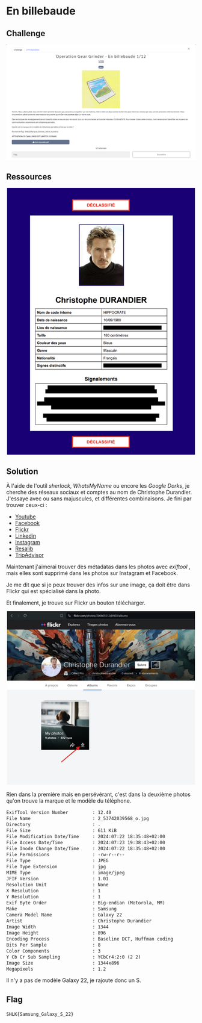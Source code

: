 # En billebaude
## Challenge

<p align="center">
    <img src="./ressources/challenge.png" width=800>
</p>

## Ressources

<p align="center">
    <img src="./ressources/fiche-durandier.png" width=500>
</p>

## Solution

À l'aide de l'outil *sherlock*, *WhatsMyName* ou encore les *Google Dorks*, je cherche des réseaux sociaux et comptes au nom de Christophe Durandier.
J'essaye avec ou sans majuscules, et différentes combinaisons.
Je fini par trouver ceux-ci : 

* [Youtube](https://www.youtube.com/@christophedurandier)
* [Facebook](https://www.facebook.com/profile.php?id=61559973297615)
* [Flickr](https://www.flickr.com/photos/200605512@N03/)
* [Linkedin](https://www.linkedin.com/in/christophedurandier/)
* [Instagram](https://www.instagram.com/christophedurandier/)
* [Resalib](https://www.resalib.fr/praticien/91060-christophe-durandier-consultant-sante-paris)
* [TripAdvisor](https://www.tripadvisor.com/Profile/christophedurandier)

Maintenant j'aimerai trouver des métadatas dans les photos avec *exiftool* , mais elles sont supprimé dans les photos sur Instagram et Facebook.

Je me dit que si je peux trouver des infos sur une image, ça doit être dans Flickr qui est spécialisé dans la photo.

Et finalement, je trouve sur Flickr un bouton télécharger.

<p align="center">
    <img src="./ressources/flickr_durandier.png" width=500>
</p>

Rien dans la première mais en persévérant, c'est dans la deuxième photos qu'on trouve la marque et le modèle du téléphone.

```
ExifTool Version Number         : 12.40
File Name                       : 2_53742039568_o.jpg
Directory                       : .
File Size                       : 611 KiB
File Modification Date/Time     : 2024:07:22 18:35:48+02:00
File Access Date/Time           : 2024:07:23 19:38:43+02:00
File Inode Change Date/Time     : 2024:07:22 18:35:48+02:00
File Permissions                : -rw-r--r--
File Type                       : JPEG
File Type Extension             : jpg
MIME Type                       : image/jpeg
JFIF Version                    : 1.01
Resolution Unit                 : None
X Resolution                    : 1
Y Resolution                    : 1
Exif Byte Order                 : Big-endian (Motorola, MM)
Make                            : Samsung
Camera Model Name               : Galaxy 22
Artist                          : Christophe Durandier
Image Width                     : 1344
Image Height                    : 896
Encoding Process                : Baseline DCT, Huffman coding
Bits Per Sample                 : 8
Color Components                : 3
Y Cb Cr Sub Sampling            : YCbCr4:2:0 (2 2)
Image Size                      : 1344x896
Megapixels                      : 1.2
```

Il n'y a pas de modèle Galaxy 22, je rajoute donc un S.
## Flag
```SHLK{Samsung_Galaxy_S_22}```